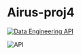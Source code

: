 # Airus-proj4

[![Data Engineering API](https://github.com/nogibjj/Airus-Proj4/actions/workflows/aws.yml/badge.svg?branch=main)](https://github.com/nogibjj/Airus-Proj4/actions/workflows/aws.yml)

![API](https://github.com/nogibjj/Airus-Proj4/actions/workflows/main.yml/badge.svg?branch=main)
